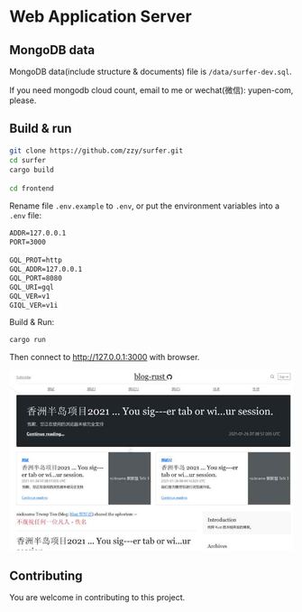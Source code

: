 # Web Application Server

## MongoDB data

MongoDB data(include structure & documents) file is `/data/surfer-dev.sql`.

If you need mongodb cloud count, email to me or wechat(微信): yupen-com, please.

## Build & run

``` Bash
git clone https://github.com/zzy/surfer.git
cd surfer
cargo build

cd frontend
```

Rename file `.env.example` to `.env`, or put the environment variables into a `.env` file:

```
ADDR=127.0.0.1
PORT=3000

GQL_PROT=http
GQL_ADDR=127.0.0.1
GQL_PORT=8080
GQL_URI=gql
GQL_VER=v1
GIQL_VER=v1i
```

Build & Run:

``` Bash
cargo run
```
Then connect to http://127.0.0.1:3000 with browser.

![Client Image](../data/client.jpg)

## Contributing

You are welcome in contributing to this project.
